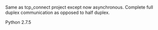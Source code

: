 Same as tcp_connect project except now asynchronous.
Complete full duplex communication as opposed to half duplex.
<p>Python 2.7.5